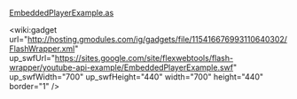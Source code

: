 [EmbeddedPlayerExample.as](http://code.google.com/p/youtube-as3-player-helper/source/browse/trunk/src/com/google/youtube/examples/helper/examples/EmbeddedPlayerExample.as)

<wiki:gadget url="http://hosting.gmodules.com/ig/gadgets/file/115416676993110640302/FlashWrapper.xml" up\_swfUrl="https://sites.google.com/site/flexwebtools/flash-wrapper/youtube-api-example/EmbeddedPlayerExample.swf" up\_swfWidth="700" up\_swfHeight="440"  width="700" height="440" border="1" />